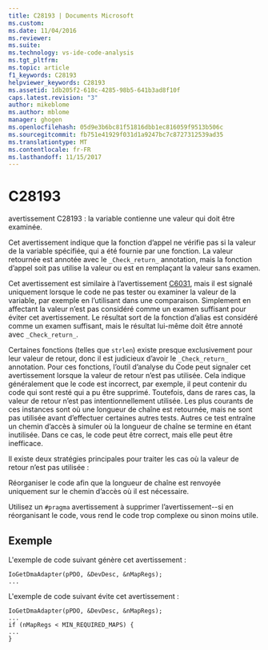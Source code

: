 ```yaml
---
title: C28193 | Documents Microsoft
ms.custom: 
ms.date: 11/04/2016
ms.reviewer: 
ms.suite: 
ms.technology: vs-ide-code-analysis
ms.tgt_pltfrm: 
ms.topic: article
f1_keywords: C28193
helpviewer_keywords: C28193
ms.assetid: 1db205f2-618c-4285-98b5-641b3ad8f10f
caps.latest.revision: "3"
author: mikeblome
ms.author: mblome
manager: ghogen
ms.openlocfilehash: 05d9e3b6bc81f51816dbb1ec816059f9513b506c
ms.sourcegitcommit: fb751e41929f031d1a9247bc7c8727312539ad35
ms.translationtype: MT
ms.contentlocale: fr-FR
ms.lasthandoff: 11/15/2017
---
```

# <a name="c28193"></a>C28193
avertissement C28193 : la variable contienne une valeur qui doit être examinée.  
  
 Cet avertissement indique que la fonction d’appel ne vérifie pas si la valeur de la variable spécifiée, qui a été fournie par une fonction. La valeur retournée est annotée avec le `_Check_return_` annotation, mais la fonction d’appel soit pas utilise la valeur ou est en remplaçant la valeur sans examen.  
  
 Cet avertissement est similaire à l’avertissement [C6031](../code-quality/c6031.md), mais il est signalé uniquement lorsque le code ne pas tester ou examiner la valeur de la variable, par exemple en l’utilisant dans une comparaison. Simplement en affectant la valeur n’est pas considéré comme un examen suffisant pour éviter cet avertissement. Le résultat sort de la fonction d’alias est considéré comme un examen suffisant, mais le résultat lui-même doit être annoté avec `_Check_return_`.  
  
 Certaines fonctions (telles que `strlen`) existe presque exclusivement pour leur valeur de retour, donc il est judicieux d’avoir le `_Check_return_` annotation. Pour ces fonctions, l’outil d’analyse du Code peut signaler cet avertissement lorsque la valeur de retour n’est pas utilisée. Cela indique généralement que le code est incorrect, par exemple, il peut contenir du code qui sont resté qui a pu être supprimé. Toutefois, dans de rares cas, la valeur de retour n’est pas intentionnellement utilisée. Les plus courants de ces instances sont où une longueur de chaîne est retournée, mais ne sont pas utilisée avant d’effectuer certaines autres tests. Autres ce test entraîne un chemin d’accès à simuler où la longueur de chaîne se termine en étant inutilisée. Dans ce cas, le code peut être correct, mais elle peut être inefficace.  
  
 Il existe deux stratégies principales pour traiter les cas où la valeur de retour n’est pas utilisée :  
  
 Réorganiser le code afin que la longueur de chaîne est renvoyée uniquement sur le chemin d’accès où il est nécessaire.  
  
 Utilisez un `#pragma` avertissement à supprimer l’avertissement--si en réorganisant le code, vous rend le code trop complexe ou sinon moins utile.  
  
## <a name="example"></a>Exemple  
 L'exemple de code suivant génère cet avertissement :  
  
```  
IoGetDmaAdapter(pPDO, &DevDesc, &nMapRegs);  
...  
```  
  
 L'exemple de code suivant évite cet avertissement :  
  
```  
IoGetDmaAdapter(pPDO, &DevDesc, &nMapRegs);  
...  
if (nMapRegs < MIN_REQUIRED_MAPS) {  
...  
}  
```